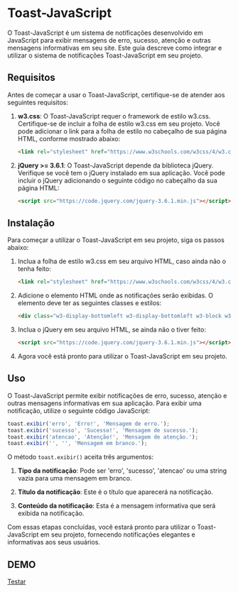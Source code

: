 # Toast-JavaScript

O Toast-JavaScript é um sistema de notificações desenvolvido em JavaScript para exibir mensagens de erro, sucesso, atenção e outras mensagens informativas em seu site. Este guia descreve como integrar e utilizar o sistema de notificações Toast-JavaScript em seu projeto.

## Requisitos

Antes de começar a usar o Toast-JavaScript, certifique-se de atender aos seguintes requisitos:

1. **w3.css**: O Toast-JavaScript requer o framework de estilo w3.css. Certifique-se de incluir a folha de estilo w3.css em seu projeto. Você pode adicionar o link para a folha de estilo no cabeçalho de sua página HTML, conforme mostrado abaixo:

   ```html
   <link rel="stylesheet" href="https://www.w3schools.com/w3css/4/w3.css">
   ```

2. **jQuery >= 3.6.1**: O Toast-JavaScript depende da biblioteca jQuery. Verifique se você tem o jQuery instalado em sua aplicação. Você pode incluir o jQuery adicionando o seguinte código no cabeçalho da sua página HTML:

   ```html
   <script src="https://code.jquery.com/jquery-3.6.1.min.js"></script>
   ```

## Instalação

Para começar a utilizar o Toast-JavaScript em seu projeto, siga os passos abaixo:

1. Inclua a folha de estilo w3.css em seu arquivo HTML, caso ainda não o tenha feito:

   ```html
   <link rel="stylesheet" href="https://www.w3schools.com/w3css/4/w3.css">
   ```

2. Adicione o elemento HTML onde as notificações serão exibidas. O elemento deve ter as seguintes classes e estilos:

   ```html
   <div class="w3-display-bottomleft w3-display-bottomleft w3-block w3-padding w3-margin-bottom" id="msgbox" style="z-index:5;"></div>
   ```

3. Inclua o jQuery em seu arquivo HTML, se ainda não o tiver feito:

   ```html
   <script src="https://code.jquery.com/jquery-3.6.1.min.js"></script>
   ```

4. Agora você está pronto para utilizar o Toast-JavaScript em seu projeto.

## Uso

O Toast-JavaScript permite exibir notificações de erro, sucesso, atenção e outras mensagens informativas em sua aplicação. Para exibir uma notificação, utilize o seguinte código JavaScript:

```javascript
toast.exibir('erro', 'Erro!', 'Mensagem de erro.');
toast.exibir('sucesso', 'Sucesso!', 'Mensagem de sucesso.');
toast.exibir('atencao', 'Atenção!', 'Mensagem de atenção.');
toast.exibir('', '', 'Mensagem em branco.');
```

O método `toast.exibir()` aceita três argumentos:

1. **Tipo da notificação**: Pode ser 'erro', 'sucesso', 'atencao' ou uma string vazia para uma mensagem em branco.

2. **Título da notificação**: Este é o título que aparecerá na notificação.

3. **Conteúdo da notificação**: Esta é a mensagem informativa que será exibida na notificação.

Com essas etapas concluídas, você estará pronto para utilizar o Toast-JavaScript em seu projeto, fornecendo notificações elegantes e informativas aos seus usuários.

## DEMO 
[Testar](https://luizbrunost.github.io/toast-javascript/)
